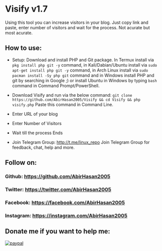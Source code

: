 # Visify v1.7
Using this tool you can increase visitors in your blog. Just copy link and paste, enter number of visitors and wait for the process. Not acurate but most acurate.

## How to use:
- Setup:
Download and install PHP and Git package. In Termux install via `pkg install php git -y` command, in Kali/Dabian/Ubuntu install via `sudo apt-get install php git -y` command, in Arch Linux install via `sudo pacman install -Sy php git` command and in Windows install PHP and git by searching in Google ;) or install Ubuntu in Windows by typing `bash` command in Command Prompt/PowerShell.

- Download Visify and run via the below command:
`git clone https://github.com/AbirHasan2005/Visify && cd Visify && php visify.php`
Paste this command in Command Line.

- Enter URL of your blog

- Enter Number of Visitors

- Wait till the process Ends

- Join Telegram Group: http://t.me/linux_repo
Join Telegram Group for feedback, chat, help and more.

## Follow on:
### Github: https://github.com/AbirHasan2005
### Twitter: https://twitter.com/AbirHasan2005
### Facebook: https://facebook.com/AbirHasan2005
### Instagram: https://instagram.com/AbirHasan2005

## Donate me if you want to help me:

[![paypal](https://www.paypalobjects.com/en_US/i/btn/btn_donateCC_LG.gif)](https://paypal.me/AbirHasan2005)